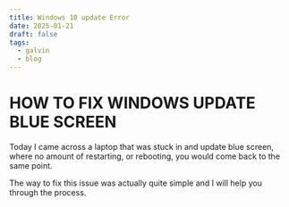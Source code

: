 ```yaml
---
title: Windows 10 update Error
date: 2025-01-21
draft: false
tags:
  - galvin
  - blog
---
```

# HOW TO FIX WINDOWS UPDATE BLUE SCREEN


Today I came across a laptop that was stuck in and update blue screen, where no amount of restarting, or rebooting, you would come back to the same point.

The way to fix this issue was actually quite simple and I will help you through the process. 